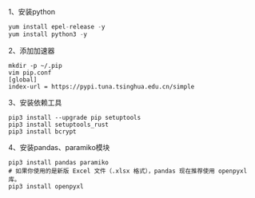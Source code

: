 1、安装python

```python
yum install epel-release -y
yum install python3 -y
```

2、添加加速器

```
mkdir -p ~/.pip
vim pip.conf
[global]
index-url = https://pypi.tuna.tsinghua.edu.cn/simple
```

3、安装依赖工具

```
pip3 install --upgrade pip setuptools
pip3 install setuptools_rust
pip3 install bcrypt

```

4、安装pandas、paramiko模块

```
pip3 install pandas paramiko 
# 如果你使用的是新版 Excel 文件（.xlsx 格式），pandas 现在推荐使用 openpyxl 库。
pip3 install openpyxl
```

